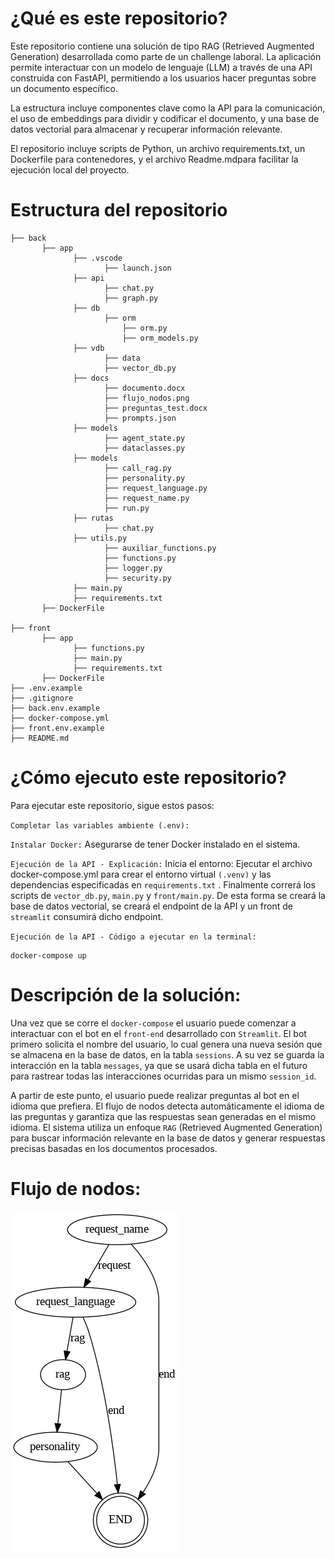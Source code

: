 # ¿Qué es este repositorio?
Este repositorio contiene una solución de tipo RAG (Retrieved Augmented Generation) desarrollada como parte de un challenge laboral. La aplicación permite interactuar con un modelo de lenguaje (LLM) a través de una API construida con FastAPI, permitiendo a los usuarios hacer preguntas sobre un documento específico.

La estructura incluye componentes clave como la API para la comunicación, el uso de embeddings para dividir y codificar el documento, y una base de datos vectorial para almacenar y recuperar información relevante.

El repositorio incluye scripts de Python, un archivo requirements.txt, un Dockerfile para contenedores, y el archivo Readme.mdpara facilitar la ejecución local del proyecto.

# Estructura del repositorio
```
├── back
       ├── app
              ├── .vscode
                     ├── launch.json    
              ├── api
                     ├── chat.py
                     ├── graph.py
              ├── db
                     ├── orm 
                         ├── orm.py
                         ├── orm_models.py
              ├── vdb
                     ├── data
                     ├── vector_db.py
              ├── docs          
                     ├── documento.docx 
                     ├── flujo_nodos.png
                     ├── preguntas_test.docx
                     ├── prompts.json
              ├── models
                     ├── agent_state.py
                     ├── dataclasses.py
              ├── models
                     ├── call_rag.py
                     ├── personality.py
                     ├── request_language.py
                     ├── request_name.py
                     ├── run.py
              ├── rutas
                     ├── chat.py
              ├── utils.py
                     ├── auxiliar_functions.py
                     ├── functions.py
                     ├── logger.py
                     ├── security.py
              ├── main.py
              ├── requirements.txt
       ├── DockerFile

├── front
       ├── app
              ├── functions.py
              ├── main.py
              ├── requirements.txt
       ├── DockerFile
├── .env.example
├── .gitignore
├── back.env.example
├── docker-compose.yml
├── front.env.example
├── README.md

```
# ¿Cómo ejecuto este repositorio?
Para ejecutar este repositorio, sigue estos pasos:

`Completar las variables ambiente (.env):`

`Instalar Docker:` 
Asegurarse de tener Docker instalado en el sistema.

`Ejecución de la API - Explicación:`
Inicia el entorno: Ejecutar el archivo docker-compose.yml para crear el entorno virtual `(.venv)` y las dependencias especificadas en `requirements.txt` . Finalmente correrá los scripts de `vector_db.py`, `main.py` y `front/main.py`. De esta forma se creará la base de datos vectorial, se creará el endpoint de la API y un front de `streamlit` consumirá dicho endpoint.

`Ejecución de la API - Código a ejecutar en la terminal:`
```
docker-compose up
```

# Descripción de la solución:
Una vez que se corre el `docker-compose` el usuario puede comenzar a interactuar con el bot en el `front-end` desarrollado con `Streamlit`. El bot primero solicita el nombre del usuario, lo cual genera una nueva sesión que se almacena en la base de datos, en la tabla `sessions`. A su vez se guarda la interacción en la tabla `messages`, ya que se usará dicha tabla en el futuro para rastrear todas las interacciones ocurridas para un mismo `session_id`.

A partir de este punto, el usuario puede realizar preguntas al bot en el idioma que prefiera. El flujo de nodos detecta automáticamente el idioma de las preguntas y garantiza que las respuestas sean generadas en el mismo idioma. El sistema utiliza un enfoque `RAG` (Retrieved Augmented Generation) para buscar información relevante en la base de datos y generar respuestas precisas basadas en los documentos procesados.

# Flujo de nodos:
![Flujo de nodos](back/app/docs/flujo_nodos.png)
